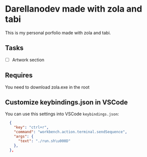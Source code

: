 # Darellanodev made with zola and tabi

This is my personal porfolio made with zola and tabi.

## Tasks

- [ ] Artwork section

## Requires

You need to download zola.exe in the root

## Customize keybindings.json in VSCode

You can use this settings into VSCode `keybindings.json`:

```json
  {
    "key": "ctrl+r",
    "command": "workbench.action.terminal.sendSequence",
    "args": {
      "text": "./run.sh\u000D"
    },
  },
```
